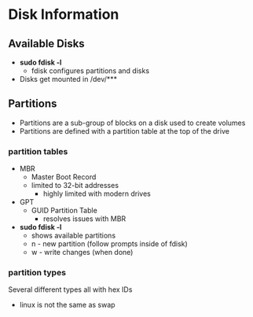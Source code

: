 # Disk Information

## Available Disks

- **sudo fdisk -l**
  - fdisk configures partitions and disks
- Disks get mounted in /dev/***

## Partitions

- Partitions are a sub-group of blocks on a disk used to create volumes
- Partitions are defined with a partition table at the top of the drive

### partition tables

- MBR
  - Master Boot Record
  - limited to 32-bit addresses
    - highly limited with modern drives
- GPT
  - GUID Partition Table
    - resolves issues with MBR
- **sudo fdisk -l**
  - shows available partitions
  - n - new partition (follow prompts inside of fdisk)
  - w - write changes (when done)

### partition types

Several different types all with hex IDs

- linux is not the same as swap
